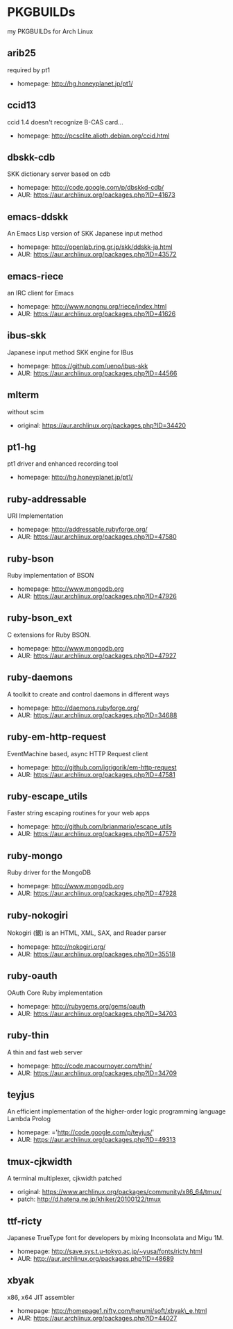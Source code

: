 # PKGBUILDs
my PKGBUILDs for Arch Linux

## arib25
required by pt1

- homepage: http://hg.honeyplanet.jp/pt1/

## ccid13
ccid 1.4 doesn't recognize B-CAS card...

- homepage: http://pcsclite.alioth.debian.org/ccid.html

## dbskk-cdb
SKK dictionary server based on cdb

- homepage: http://code.google.com/p/dbskkd-cdb/
- AUR: https://aur.archlinux.org/packages.php?ID=41673

## emacs-ddskk
An Emacs Lisp version of SKK Japanese input method

- homepage: http://openlab.ring.gr.jp/skk/ddskk-ja.html
- AUR: https://aur.archlinux.org/packages.php?ID=43572

## emacs-riece
an IRC client for Emacs

- homepage: http://www.nongnu.org/riece/index.html
- AUR: https://aur.archlinux.org/packages.php?ID=41626

## ibus-skk
Japanese input method SKK engine for IBus

- homepage: https://github.com/ueno/ibus-skk
- AUR: https://aur.archlinux.org/packages.php?ID=44566

## mlterm
without scim

- original: https://aur.archlinux.org/packages.php?ID=34420

## pt1-hg
pt1 driver and enhanced recording tool

- homepage: http://hg.honeyplanet.jp/pt1/

## ruby-addressable
URI Implementation

- homepage: http://addressable.rubyforge.org/
- AUR: https://aur.archlinux.org/packages.php?ID=47580

## ruby-bson
Ruby implementation of BSON

- homepage: http://www.mongodb.org
- AUR: https://aur.archlinux.org/packages.php?ID=47926

## ruby-bson\_ext
C extensions for Ruby BSON.

- homepage: http://www.mongodb.org
- AUR: https://aur.archlinux.org/packages.php?ID=47927

## ruby-daemons
A toolkit to create and control daemons in different ways

- homepage: http://daemons.rubyforge.org/
- AUR: https://aur.archlinux.org/packages.php?ID=34688

## ruby-em-http-request
EventMachine based, async HTTP Request client

- homepage: http://github.com/igrigorik/em-http-request
- AUR: https://aur.archlinux.org/packages.php?ID=47581

## ruby-escape\_utils
Faster string escaping routines for your web apps

- homepage: http://github.com/brianmario/escape_utils
- AUR: https://aur.archlinux.org/packages.php?ID=47579

## ruby-mongo
Ruby driver for the MongoDB

- homepage: http://www.mongodb.org
- AUR: https://aur.archlinux.org/packages.php?ID=47928

## ruby-nokogiri
Nokogiri (鋸) is an HTML, XML, SAX, and Reader parser

- homepage: http://nokogiri.org/
- AUR: https://aur.archlinux.org/packages.php?ID=35518

## ruby-oauth
OAuth Core Ruby implementation

- homepage: http://rubygems.org/gems/oauth
- AUR: https://aur.archlinux.org/packages.php?ID=34703

## ruby-thin
A thin and fast web server

- homepage: http://code.macournoyer.com/thin/
- AUR: https://aur.archlinux.org/packages.php?ID=34709

## teyjus
An efficient implementation of the higher-order logic programming language Lambda Prolog

- homepage: ='http://code.google.com/p/teyjus/'
- AUR: https://aur.archlinux.org/packages.php?ID=49313

## tmux-cjkwidth
A terminal multiplexer, cjkwidth patched

- original: https://www.archlinux.org/packages/community/x86_64/tmux/
- patch: http://d.hatena.ne.jp/khiker/20100122/tmux

## ttf-ricty
Japanese TrueType font for developers by mixing Inconsolata and Migu 1M.

- homepage: http://save.sys.t.u-tokyo.ac.jp/~yusa/fonts/ricty.html
- AUR: http://aur.archlinux.org/packages.php?ID=48689

## xbyak
x86, x64 JIT assembler

- homepage: http://homepage1.nifty.com/herumi/soft/xbyak\_e.html
- AUR: https://aur.archlinux.org/packages.php?ID=44027
